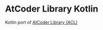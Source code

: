 # AtCoder Library Kotlin

Kotlin port of [AtCoder Library (ACL)](https://github.com/atcoder/ac-library)